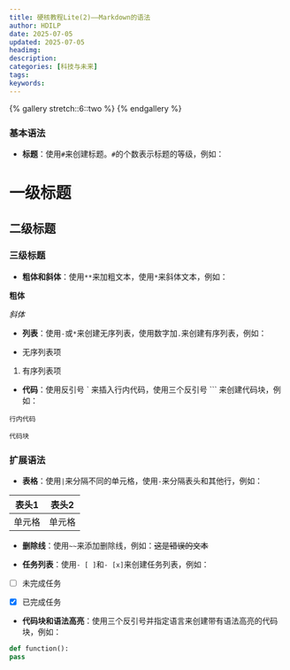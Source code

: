 ```yaml
---
title: 硬核教程Lite(2)——Markdown的语法
author: HDILP
date: 2025-07-05
updated: 2025-07-05
headimg: 
description: 
categories: [科技与未来]
tags: 
keywords: 
---
```


{% gallery stretch::6::two %}
{% endgallery %}
### 基本语法

- **标题**：使用`#`来创建标题。`#`的个数表示标题的等级，例如：

# 一级标题

## 二级标题

### 三级标题

- **粗体和斜体**：使用`**`来加粗文本，使用`*`来斜体文本，例如：

**粗体**

*斜体*

- **列表**：使用`-`或`*`来创建无序列表，使用数字加`.`来创建有序列表，例如：

- 无序列表项

1. 有序列表项

- **代码**：使用反引号 ` 来插入行内代码，使用三个反引号 ``` 来创建代码块，例如：

`行内代码`

```
代码块
```

### 扩展语法

- **表格**：使用`|`来分隔不同的单元格，使用`-`来分隔表头和其他行，例如：

| 表头1 | 表头2 |
| ------ | ------ |
| 单元格 | 单元格 |

- **删除线**：使用`~~`来添加删除线，例如：~~这是错误的文本~~

- **任务列表**：使用`- [ ]`和`- [x]`来创建任务列表，例如：

- [ ] 未完成任务

- [x] 已完成任务

- **代码块和语法高亮**：使用三个反引号并指定语言来创建带有语法高亮的代码块，例如：

```python
def function():
pass
```
